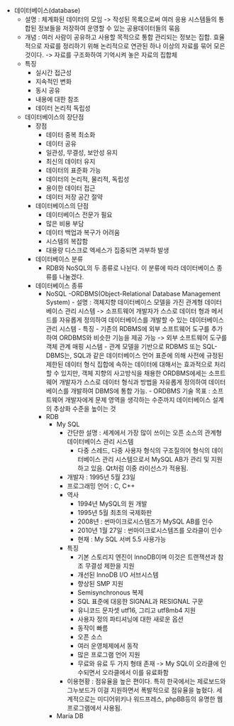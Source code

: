 - 데이터베이스(database)
   - 설명 : 체계화된 데이터의 모임 -> 작성된 목록으로써 여러 응용 시스템들의 통합된 정보들을 저장하여 운영할 수 있는 공용데이터들의 묶음
   - 개념 : 여러 사람이 공유하고 사용할 목적으로 통합 관리되는 정보는 집합. 효율적으로 자료를 정리하기 위해 논리적으로 연관된 하나 이상의 자료를 묶어 모은것이다.
            -> 자료를 구조화하여 기억시켜 놓은 자료의 집합체
   - 특징 
      - 실시간 접근성
      - 지속적인 변화
      - 동시 공유
      - 내용에 대한 참조
      - 데이터 논리적 독립성
   - 데이터베이스의 장단점
      - 장점
         - 데이터 중복 최소화
         - 데이터 공유
         - 일관성, 무결성, 보안성 유지
         - 최신의 데이터 유지
         - 데이터의 표준화 가능
         - 데이터의 논리적, 물리적, 독립성
         - 용이한 데이터 접근
         - 데이터 저장 공간 절약
      - 데이터베이스의 단점
         - 데이터베이스 전문가 필요
         - 많은 비용 부담
         - 데이터 백업과 복구가 어려움
         - 시스템의 복잡함
         - 대용량 디스크로 엑세스가 집중되면 과부하 발생
      - 데이터베이스 분류
         - RDB와 NoSQL의 두 종류로 나뉜다. 이 분류에 따라 데이터베이스 종류를 나눌겠다.
      - 데이터베이스 종류
         - NoSQL
            -ORDBMS(Object-Relational Database Management System)
               - 설명 : 객체지향 데이터베이스 모델을 가진 관계형 데이터베이스 관리 시스템 -> 소프트웨어 개발자가 스스로 데이터 형과 메서드를 자유롭게 정의하여 데이터베이스를 개발할 수 있는 데이터베이스 관리 시스템
               - 특징
                  - 기존의 RDBMS에 외부 소프트웨어 도구를 추가하여 ORDBMS와 비슷한 기능을 제공 가능 -> 외부 소프트웨어 도구를 객체 관계 매핑 시스템
                  - 관계 모델을 기반으로 RDBMS 또는 SQL-DBMS는, SQL과 같은 데이터베이스 언어 표준에 의해 사전에 규정된 제한된 데이터 형식 집합에 속하는 데이터에 대해서는 효과적으로 처리할 수 있지만, 객체 지향의 사고방식을 채용한 ORDBMS에세는 소프트웨어 개발자가 스스로 데이터 형식과 방법을 자유롭게 정의하여 데이터베이스를 개발하여 DBMS에 통합 가능. 
                  - ORDBMS 기술 목표 : 소프트웨어 개발자에게 문제 영역을 생각하는 수준까지 데이터베이스 설계의 추상화 수준을 높이는 것
         - RDB
            - My SQL
               - 간단한 설명 : 세계에서 가장 많이 쓰이는 오픈 소스의 관계형 데이터베이스 관리 시스템
                  - 다중 스레드, 다중 사용자 형식의 구조질의어 형식의 데이터베이스 관리 시스템으로서 MySQL AB가 관리 및 지원하고 있음. Qt처럼 이중 라이선스가 적용됨. 
               - 개발자 : 1995년 5월 23일
               - 프로그래밍 언어 : C, C++
               - 역사
                  - 1994년 MySQL의 원 개발
                  - 1995년 5월 최초의 국제화판
                  - 2008년 : 썬마이크로시스템즈가 MySQL AB를 인수
                  - 2010년 1월 27일 : 썬마이크로시스템즈를 오라클이 인수
                  - 현재 : My SQL 서버 5.5 사용가능
               - 특징 
                  - 기본 스토리지 엔진이 lnnoDB이며 이것은 트랜잭션과 참조 무결성 제한을 지원
                  - 개선된 lnnoDB I/O 서브시스템
                  - 향상된 SMP 지원
                  - Semisynchronous 복제
                  - SQL 표준에 대응한 SIGNAL과 RESIGNAL 구문
                  - 유니코드 문자셋 utf16, 그리고  utf8mb4 지원
                  - 사용자 정의 파티셔닝에 대한 새로운 옵션
                  - 동작이 빠름
                  - 오픈 소스
                  - 여러 운영체제에서 동작
                  - 많은 프로그램 언어 지원
                  - 무료와 유료 두 가지 형태 존재 -> My SQL이 오라클에 인수되면서 오라클에서 이를 유료화함  
               - 이용현황 : 점유율을 높은 편이다. 특히 한국에서는 제로보드와 그누보드가 이걸 지원하면서 폭발적으로 점유율을 높혔다. 세계적으로는 미디어위키나 워드프레스, phpBB등의 유명한 웹프로그램에서 사용됨. 
            - Maria DB

